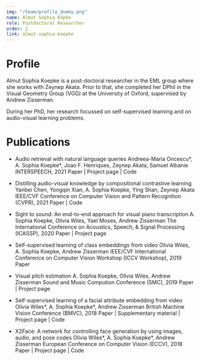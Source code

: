 ```yaml
---
img: "/team/profile_dummy.png"
name: Almut Sophia Köpke
role: Postdoctoral Researcher
order: 2
link: almut-sophia-koepke
---
```


# Profile
Almut Sophia Koepke is a post-doctoral researcher in the EML group where she works with Zeynep Akata. Prior to that, she completed her DPhil in the Visual Geometry Group (VGG) at the University of Oxford, supervised by Andrew Zisserman.

During her PhD, her research focussed on self-supervised learning and on audio-visual learning problems.

# Publications

* Audio retrieval with natural language queries Andreea-Maria Oncescu*, A. Sophia Koepke*, Joao F. Henriques, Zeynep Akata, Samuel Albanie INTERSPEECH, 2021 Paper | Project page | Code

* Distilling audio-visual knowledge by compositional contrastive learning Yanbei Chen, Yongqin Xian, A. Sophia Koepke, Ying Shan, Zeynep Akata IEEE/CVF Conference on Computer Vision and Pattern Recognition (CVPR), 2021 Paper | Code

* Sight to sound: An end-to-end approach for visual piano transcription A. Sophia Koepke, Olivia Wiles, Yael Moses, Andrew Zisserman The International Conference on Acoustics, Speech, & Signal Processing (ICASSP), 2020 Paper | Project page

* Self-supervised learning of class embeddings from video Olivia Wiles, A. Sophia Koepke, Andrew Zisserman IEEE/CVF International Conference on Computer Vision Workshop (ICCV Workshop), 2019 Paper

* Visual pitch estimation A. Sophia Koepke, Olivia Wiles, Andrew Zisserman Sound and Music Compution Conference (SMC), 2019 Paper | Project page

* Self-supervised learning of a facial attribute embedding from video Olivia Wiles*, A. Sophia Koepke*, Andrew Zisserman British Machine Vision Conference (BMVC), 2018 Paper | Supplementary material | Project page | Code

* X2Face: A network for controlling face generation by using images, audio, and pose codes Olivia Wiles*, A. Sophia Koepke*, Andrew Zisserman European Conference on Computer Vision (ECCV), 2018 Paper | Project page | Code